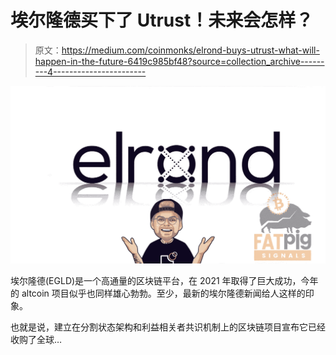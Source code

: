 # 埃尔隆德买下了 Utrust！未来会怎样？

> 原文：<https://medium.com/coinmonks/elrond-buys-utrust-what-will-happen-in-the-future-6419c985bf48?source=collection_archive---------4----------------------->

![](img/c5e5e6ab4f4cd9f36feea31cb11995bc.png)

埃尔隆德(EGLD)是一个高通量的区块链平台，在 2021 年取得了巨大成功，今年的 altcoin 项目似乎也同样雄心勃勃。至少，最新的埃尔隆德新闻给人这样的印象。

也就是说，建立在分割状态架构和利益相关者共识机制上的区块链项目宣布它已经收购了全球…